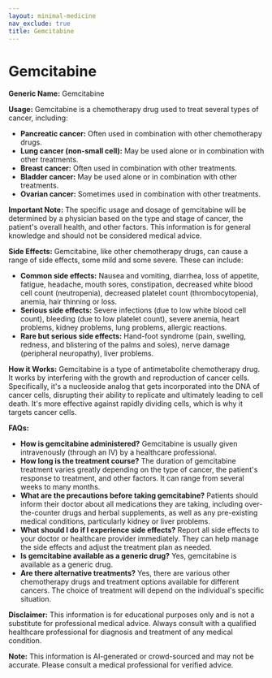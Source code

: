 ```yaml
---
layout: minimal-medicine
nav_exclude: true
title: Gemcitabine
---
```


# Gemcitabine

**Generic Name:** Gemcitabine

**Usage:** Gemcitabine is a chemotherapy drug used to treat several types of cancer, including:

* **Pancreatic cancer:** Often used in combination with other chemotherapy drugs.
* **Lung cancer (non-small cell):**  May be used alone or in combination with other treatments.
* **Breast cancer:**  Often used in combination with other treatments.
* **Bladder cancer:**  May be used alone or in combination with other treatments.
* **Ovarian cancer:**  Sometimes used in combination with other treatments.


**Important Note:**  The specific usage and dosage of gemcitabine will be determined by a physician based on the type and stage of cancer, the patient's overall health, and other factors.  This information is for general knowledge and should not be considered medical advice.


**Side Effects:**  Gemcitabine, like other chemotherapy drugs, can cause a range of side effects, some mild and some severe.  These can include:

* **Common side effects:**  Nausea and vomiting, diarrhea, loss of appetite, fatigue, headache, mouth sores, constipation, decreased white blood cell count (neutropenia), decreased platelet count (thrombocytopenia), anemia, hair thinning or loss.
* **Serious side effects:**  Severe infections (due to low white blood cell count), bleeding (due to low platelet count), severe anemia, heart problems, kidney problems, lung problems, allergic reactions.
* **Rare but serious side effects:**  Hand-foot syndrome (pain, swelling, redness, and blistering of the palms and soles), nerve damage (peripheral neuropathy),  liver problems.


**How it Works:** Gemcitabine is a type of antimetabolite chemotherapy drug. It works by interfering with the growth and reproduction of cancer cells.  Specifically, it's a nucleoside analog that gets incorporated into the DNA of cancer cells, disrupting their ability to replicate and ultimately leading to cell death.  It's more effective against rapidly dividing cells, which is why it targets cancer cells.


**FAQs:**

* **How is gemcitabine administered?**  Gemcitabine is usually given intravenously (through an IV) by a healthcare professional.
* **How long is the treatment course?** The duration of gemcitabine treatment varies greatly depending on the type of cancer, the patient's response to treatment, and other factors. It can range from several weeks to many months.
* **What are the precautions before taking gemcitabine?**  Patients should inform their doctor about all medications they are taking, including over-the-counter drugs and herbal supplements, as well as any pre-existing medical conditions, particularly kidney or liver problems.
* **What should I do if I experience side effects?**  Report all side effects to your doctor or healthcare provider immediately.  They can help manage the side effects and adjust the treatment plan as needed.
* **Is gemcitabine available as a generic drug?** Yes, gemcitabine is available as a generic drug.
* **Are there alternative treatments?** Yes, there are various other chemotherapy drugs and treatment options available for different cancers. The choice of treatment will depend on the individual's specific situation.


**Disclaimer:** This information is for educational purposes only and is not a substitute for professional medical advice. Always consult with a qualified healthcare professional for diagnosis and treatment of any medical condition.


**Note:** This information is AI-generated or crowd-sourced and may not be accurate. Please consult a medical professional for verified advice.